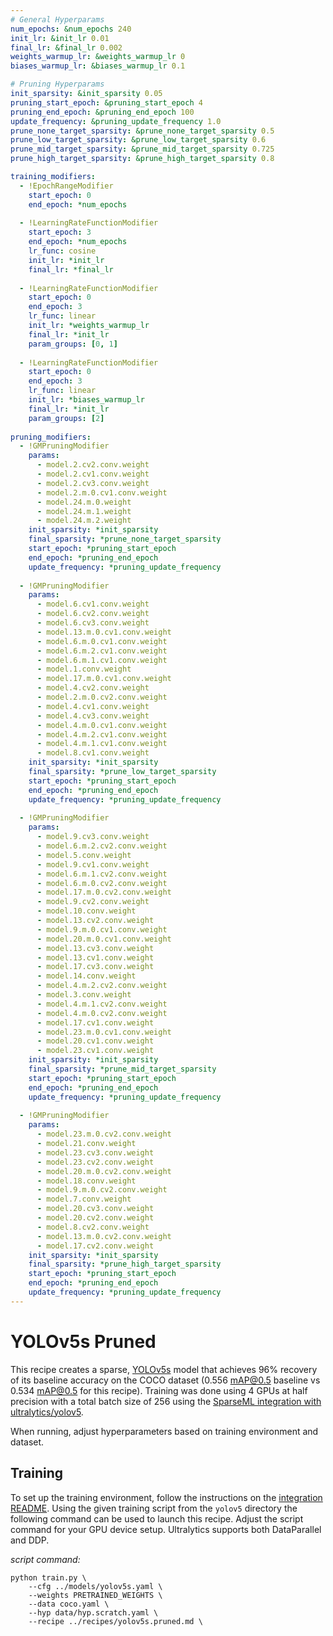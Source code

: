 ```yaml
---
# General Hyperparams
num_epochs: &num_epochs 240
init_lr: &init_lr 0.01
final_lr: &final_lr 0.002
weights_warmup_lr: &weights_warmup_lr 0
biases_warmup_lr: &biases_warmup_lr 0.1

# Pruning Hyperparams
init_sparsity: &init_sparsity 0.05
pruning_start_epoch: &pruning_start_epoch 4
pruning_end_epoch: &pruning_end_epoch 100
update_frequency: &pruning_update_frequency 1.0
prune_none_target_sparsity: &prune_none_target_sparsity 0.5
prune_low_target_sparsity: &prune_low_target_sparsity 0.6
prune_mid_target_sparsity: &prune_mid_target_sparsity 0.725
prune_high_target_sparsity: &prune_high_target_sparsity 0.8

training_modifiers:
  - !EpochRangeModifier
    start_epoch: 0
    end_epoch: *num_epochs
    
  - !LearningRateFunctionModifier
    start_epoch: 3
    end_epoch: *num_epochs
    lr_func: cosine
    init_lr: *init_lr
    final_lr: *final_lr
    
  - !LearningRateFunctionModifier
    start_epoch: 0
    end_epoch: 3
    lr_func: linear
    init_lr: *weights_warmup_lr
    final_lr: *init_lr
    param_groups: [0, 1]
    
  - !LearningRateFunctionModifier
    start_epoch: 0
    end_epoch: 3
    lr_func: linear
    init_lr: *biases_warmup_lr
    final_lr: *init_lr
    param_groups: [2]
    
pruning_modifiers:
  - !GMPruningModifier
    params:
      - model.2.cv2.conv.weight
      - model.2.cv1.conv.weight
      - model.2.cv3.conv.weight
      - model.2.m.0.cv1.conv.weight
      - model.24.m.0.weight
      - model.24.m.1.weight
      - model.24.m.2.weight
    init_sparsity: *init_sparsity
    final_sparsity: *prune_none_target_sparsity
    start_epoch: *pruning_start_epoch
    end_epoch: *pruning_end_epoch
    update_frequency: *pruning_update_frequency
        
  - !GMPruningModifier
    params:
      - model.6.cv1.conv.weight
      - model.6.cv2.conv.weight
      - model.6.cv3.conv.weight
      - model.13.m.0.cv1.conv.weight
      - model.6.m.0.cv1.conv.weight
      - model.6.m.2.cv1.conv.weight
      - model.6.m.1.cv1.conv.weight
      - model.1.conv.weight
      - model.17.m.0.cv1.conv.weight
      - model.4.cv2.conv.weight
      - model.2.m.0.cv2.conv.weight
      - model.4.cv1.conv.weight
      - model.4.cv3.conv.weight
      - model.4.m.0.cv1.conv.weight
      - model.4.m.2.cv1.conv.weight
      - model.4.m.1.cv1.conv.weight
      - model.8.cv1.conv.weight
    init_sparsity: *init_sparsity
    final_sparsity: *prune_low_target_sparsity
    start_epoch: *pruning_start_epoch
    end_epoch: *pruning_end_epoch
    update_frequency: *pruning_update_frequency
        
  - !GMPruningModifier
    params:
      - model.9.cv3.conv.weight
      - model.6.m.2.cv2.conv.weight
      - model.5.conv.weight
      - model.9.cv1.conv.weight
      - model.6.m.1.cv2.conv.weight
      - model.6.m.0.cv2.conv.weight
      - model.17.m.0.cv2.conv.weight
      - model.9.cv2.conv.weight
      - model.10.conv.weight
      - model.13.cv2.conv.weight
      - model.9.m.0.cv1.conv.weight
      - model.20.m.0.cv1.conv.weight
      - model.13.cv3.conv.weight
      - model.13.cv1.conv.weight
      - model.17.cv3.conv.weight
      - model.14.conv.weight
      - model.4.m.2.cv2.conv.weight
      - model.3.conv.weight
      - model.4.m.1.cv2.conv.weight
      - model.4.m.0.cv2.conv.weight
      - model.17.cv1.conv.weight
      - model.23.m.0.cv1.conv.weight
      - model.20.cv1.conv.weight
      - model.23.cv1.conv.weight
    init_sparsity: *init_sparsity
    final_sparsity: *prune_mid_target_sparsity
    start_epoch: *pruning_start_epoch
    end_epoch: *pruning_end_epoch
    update_frequency: *pruning_update_frequency
        
  - !GMPruningModifier
    params:
      - model.23.m.0.cv2.conv.weight
      - model.21.conv.weight
      - model.23.cv3.conv.weight
      - model.23.cv2.conv.weight
      - model.20.m.0.cv2.conv.weight
      - model.18.conv.weight
      - model.9.m.0.cv2.conv.weight
      - model.7.conv.weight
      - model.20.cv3.conv.weight
      - model.20.cv2.conv.weight
      - model.8.cv2.conv.weight
      - model.13.m.0.cv2.conv.weight
      - model.17.cv2.conv.weight
    init_sparsity: *init_sparsity
    final_sparsity: *prune_high_target_sparsity
    start_epoch: *pruning_start_epoch
    end_epoch: *pruning_end_epoch
    update_frequency: *pruning_update_frequency
---
```


# YOLOv5s Pruned

This recipe creates a sparse, [YOLOv5s](https://github.com/ultralytics/yolov5) model that achieves 96% recovery of its baseline accuracy on the COCO dataset (0.556 mAP@0.5 baseline vs 0.534 mAP@0.5 for this recipe).
Training was done using 4 GPUs at half precision with a total batch size of 256 using the [SparseML integration with ultralytics/yolov5](https://github.com/neuralmagic/sparseml/tree/main/integrations/ultralytics-yolov5).

When running, adjust hyperparameters based on training environment and dataset.

## Training

To set up the training environment, follow the instructions on the [integration README](https://github.com/neuralmagic/sparseml/blob/main/integrations/ultralytics-yolov5/README.md).
Using the given training script from the `yolov5` directory the following command can be used to launch this recipe. 
Adjust the script command for your GPU device setup. 
Ultralytics supports both DataParallel and DDP.

*script command:*

```
python train.py \
    --cfg ../models/yolov5s.yaml \
    --weights PRETRAINED_WEIGHTS \
    --data coco.yaml \
    --hyp data/hyp.scratch.yaml \
    --recipe ../recipes/yolov5s.pruned.md \
```
